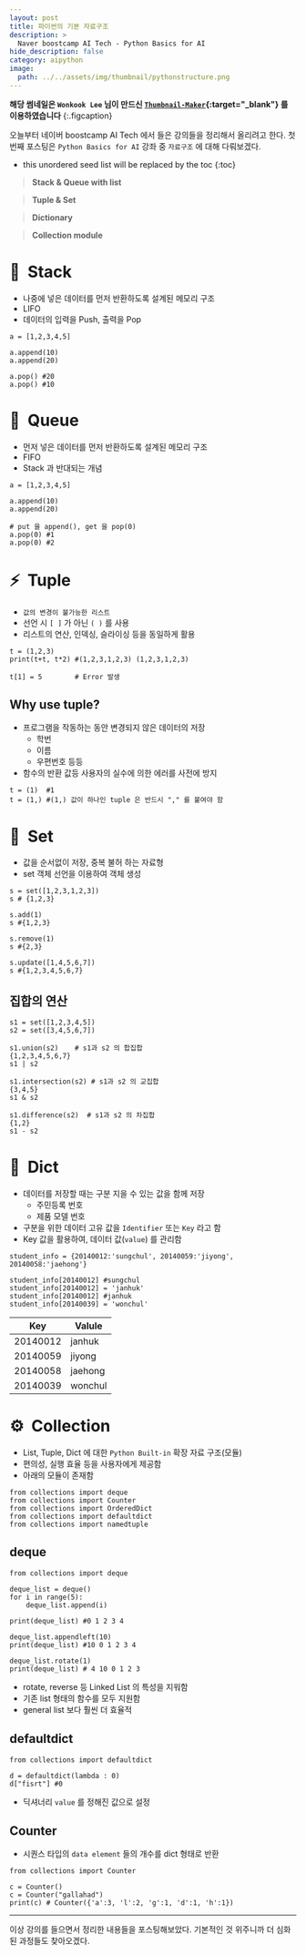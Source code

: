 ```yaml
---
layout: post
title: 파이썬의 기본 자료구조
description: >
  Naver boostcamp AI Tech - Python Basics for AI
hide_description: false
category: aipython
image:
  path: ../../assets/img/thumbnail/pythonstructure.png
---
```


**해당 썸네일은 `Wonkook Lee` 님이 만드신 [`Thumbnail-Maker`](https://wonkooklee.github.io/thumbnail_maker/){:target="_blank"} 를 이용하였습니다**
{:.figcaption}

오늘부터 네이버 boostcamp AI Tech 에서 들은 강의들을 정리해서 올리려고 한다. 첫번째 포스팅은 `Python Basics for AI` 강좌 중 `자료구조` 에 대해 다뤄보겠다.

* this unordered seed list will be replaced by the toc
{:toc}

> **Stack & Queue with list**
> 

> **Tuple & Set**
> 

> **Dictionary**
> 

> **Collection module**
> 

# 🧐 &nbsp;Stack

- 나중에 넣은 데이터를 먼저 반환하도록 설계된 메모리 구조
- LIFO
- 데이터의 입력을 Push, 출력을 Pop

<pre><code class="python">a = [1,2,3,4,5]

a.append(10)
a.append(20)

a.pop() #20
a.pop() #10
</code></pre>

# 🧮  &nbsp;Queue

- 먼저 넣은 데이터를 먼저 반환하도록 설계된 메모리 구조
- FIFO
- Stack 과 반대되는 개념

<pre><code class="python">a = [1,2,3,4,5]

a.append(10)
a.append(20)

# put 을 append(), get 을 pop(0)
a.pop(0) #1
a.pop(0) #2
</code></pre>

# ⚡️ &nbsp;Tuple

- `값의 변경이 불가능한 리스트`
- 선언 시 `[ ]` 가 아닌 `( )` 를 사용
- 리스트의 연산, 인덱싱, 슬라이싱 등을 동일하게 활용

<pre><code class="python">t = (1,2,3)
print(t+t, t*2) #(1,2,3,1,2,3) (1,2,3,1,2,3)

t[1] = 5        # Error 발생
</code></pre>

## Why use tuple?

- 프로그램을 작동하는 동안 변경되지 않은 데이터의 저장
    - 학번
    - 이름
    - 우편번호 등등
- 함수의 반환 값등 사용자의 실수에 의한 에러를 사전에 방지

<pre><code class="python">t = (1)  #1
t = (1,) #(1,) 값이 하나인 tuple 은 반드시 "," 를 붙여야 함
</code></pre>

# 🎷 &nbsp;Set

- 값을 순서없이 저장, 중복 불허 하는 자료형
- set 객체 선언을 이용하여 객체 생성

<pre><code class="python">s = set([1,2,3,1,2,3])
s # {1,2,3}

s.add(1)
s #{1,2,3}

s.remove(1)
s #{2,3}

s.update([1,4,5,6,7])
s #{1,2,3,4,5,6,7} 
</code></pre>

## 집합의 연산

<pre><code class="python">s1 = set([1,2,3,4,5])
s2 = set([3,4,5,6,7])

s1.union(s2)    # s1과 s2 의 합집합
{1,2,3,4,5,6,7}
s1 | s2

s1.intersection(s2) # s1과 s2 의 교집합
{3,4,5}
s1 & s2

s1.difference(s2)  # s1과 s2 의 차집합
{1,2}
s1 - s2
</code></pre>

# 🗿 &nbsp;Dict

- 데이터를 저장할 때는 구분 지을 수 있는 값을 함께 저장
    - 주민등록 번호
    - 제품 모델 번호
- 구분을 위한 데이터 고유 값을 `Identifier` 또는 `Key` 라고 함
- Key 값을 활용하여, 데이터 값(`value`) 를 관리함

<pre><code class="python">student_info = {20140012:'sungchul', 20140059:'jiyong', 20140058:'jaehong'}

student_info[20140012] #sungchul
student_info[20140012] = 'janhuk'
student_info[20140012] #janhuk
student_info[20140039] = 'wonchul'
</code></pre>

| Key | Valule |
| --- | --- |
| 20140012 | janhuk |
| 20140059 | jiyong |
| 20140058 | jaehong |
| 20140039 | wonchul |

# ⚙️ &nbsp;Collection

- List, Tuple, Dict 에 대한 `Python Built-in` 확장 자료 구조(모듈)
- 편의성, 실행 효율 등을 사용자에게 제공함
- 아래의 모듈이 존재함

<pre><code class="python">from collections import deque
from collections import Counter
from collections import OrderedDict
from collections import defaultdict
from collections import namedtuple
</code></pre>

## deque

<pre><code class="python">from collections import deque

deque_list = deque()
for i in range(5):
	deque_list.append(i)

print(deque_list) #0 1 2 3 4

deque_list.appendleft(10)
print(deque_list) #10 0 1 2 3 4

deque_list.rotate(1)
print(deque_list) # 4 10 0 1 2 3
</code></pre>

- rotate, reverse 등 Linked List 의 특성을 지워함
- 기존 list 형태의 함수를 모두 지원함
- general list 보다 훨씬 더 효율적

## defaultdict

<pre><code class="python">from collections import defaultdict

d = defaultdict(lambda : 0)
d["fisrt"] #0
</code></pre>

- 딕셔너리 `value` 를 정해진 값으로 설정

## Counter

 - 시퀀스 타입의 `data element` 들의 개수를 dict 형태로 반환

<pre><code class="python">from collections import Counter

c = Counter()
c = Counter("gallahad")
print(c) # Counter({'a':3, 'l':2, 'g':1, 'd':1, 'h':1})
</code></pre>


<hr>

이상 강의를 들으면서 정리한 내용들을 포스팅해보았다. 기본적인 것 위주니까 더 심화된 과정들도 찾아오겠다.